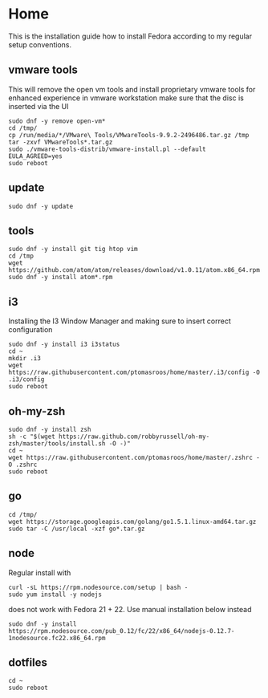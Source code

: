 # Home

This is the installation guide how to install Fedora according to my regular setup conventions.

## vmware tools

This will remove the open vm tools and install proprietary vmware tools for enhanced experience in vmware workstation make sure that the disc is inserted via the UI

```
sudo dnf -y remove open-vm*
cd /tmp/
cp /run/media/*/VMware\ Tools/VMwareTools-9.9.2-2496486.tar.gz /tmp
tar -zxvf VMwareTools*.tar.gz
sudo ./vmware-tools-distrib/vmware-install.pl --default EULA_AGREED=yes
sudo reboot
```

## update

```
sudo dnf -y update
```

## tools

```
sudo dnf -y install git tig htop vim
cd /tmp
wget https://github.com/atom/atom/releases/download/v1.0.11/atom.x86_64.rpm
sudo dnf -y install atom*.rpm
```

## i3

Installing the I3 Window Manager and making sure to insert correct configuration

```
sudo dnf -y install i3 i3status
cd ~
mkdir .i3
wget https://raw.githubusercontent.com/ptomasroos/home/master/.i3/config -O .i3/config
sudo reboot
```


## oh-my-zsh
```
sudo dnf -y install zsh
sh -c "$(wget https://raw.github.com/robbyrussell/oh-my-zsh/master/tools/install.sh -O -)"
cd ~
wget https://raw.githubusercontent.com/ptomasroos/home/master/.zshrc -O .zshrc
sudo reboot
```

## go

```
cd /tmp/
wget https://storage.googleapis.com/golang/go1.5.1.linux-amd64.tar.gz
sudo tar -C /usr/local -xzf go*.tar.gz
```

## node
Regular install with 
```
curl -sL https://rpm.nodesource.com/setup | bash -
sudo yum install -y nodejs
```
does not work with Fedora 21 + 22. Use manual installation below instead

```
sudo dnf -y install https://rpm.nodesource.com/pub_0.12/fc/22/x86_64/nodejs-0.12.7-1nodesource.fc22.x86_64.rpm
```

## dotfiles
```
cd ~
sudo reboot
```
